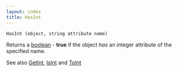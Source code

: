 ```yaml
---
layout: index
title: HasInt
---
```


    HasInt (object, string attribute name)

Returns a [boolean](../types/boolean.html) - **true** if the object *has* an integer attribute of the specified name.

See also [GetInt](getint.html), [IsInt](isint.html) and [ToInt](toint.html)
